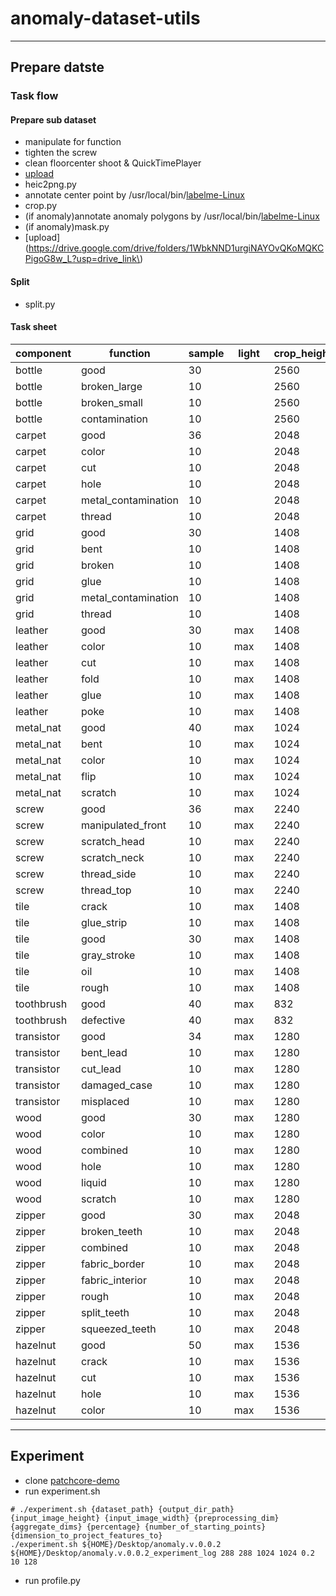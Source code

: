 # anomaly-dataset-utils

--------

## Prepare datste

### Task flow

#### Prepare sub dataset
- manipulate for function
- tighten the screw
- clean floorcenter shoot & QuickTimePlayer
- [upload](https://drive.google.com/drive/folders/1S6LWKWM84hgxveAl0s9vu40XjiaGp-Vv?usp=drive_link)
- heic2png.py
- annotate center point by
  /usr/local/bin/[labelme-Linux](https://github.com/wkentaro/labelme/releases/download/v5.2.1/labelme-Linux)
- crop.py
- (if anomaly)annotate anomaly polygons by
  /usr/local/bin/[labelme-Linux](https://github.com/wkentaro/labelme/releases/download/v5.2.1/labelme-Linux)
- (if anomaly)mask.py
- [upload](https://drive.google.com/drive/folders/1WbkNND1urgiNAYOvQKoMQKCPigoG8w_L?usp=drive_link\)

#### Split
- split.py

#### Task sheet

| component  | function            | sample | light   | crop_height | crop_width | complete |
|------------|---------------------|--------|---------|--------|------------|----------|
| bottle     | good                | 30     |         | 2560   | 2560       | x        |
| bottle     | broken_large        | 10     |         | 2560   | 2560       | x        |
| bottle     | broken_small        | 10     |         | 2560    | 2560       | x        |
| bottle     | contamination       | 10     |         | 2560       | 2560       | x        |
| carpet     | good                | 36     |         | 2048   | 2048　      | x        |
| carpet     | color               | 10     |         | 2048   | 2048       | x        |
| carpet     | cut                 | 10     |         | 2048   | 2048       | x        |
| carpet     | hole                | 10     |         | 2048    　 | 2048       | x        |
| carpet     | metal_contamination | 10     |         | 2048   | 2048　      | ~        |
| carpet     | thread              | 10     |         | 2048   | 2048       | x        |
| grid       | good                | 30     |         | 1408  　 | 1408　      | x        |
| grid       | bent                | 10     |         | 1408   | 1408       | x        |
| grid       | broken              | 10     |         | 1408   | 1408       | x        |
| grid       | glue                | 10     |         | 1408   | 1408       | x        |
| grid       | metal_contamination | 10     |         | 1408   | 1408       | ~        |
| grid       | thread              | 10     |         | 1408   | 1408       | x        |
| leather    | good                | 30     | max     | 1408   | 1408       | x        |
| leather    | color               | 10     | max     | 1408   | 1408       | x        |
| leather    | cut                 | 10     | max     | 1408　  | 1408       | x　       |
| leather    | fold                | 10     | max     | 1408   | 1408       | x        |
| leather    | glue                | 10     | max　    | 1408   | 1408       | x        |
| leather    | poke                | 10     | max     | 1408   | 1408　      | x        |
| metal_nat  | good                | 40     | max     | 1024   | 1024       | x        |
| metal_nat  | bent                | 10     | max     | 1024   | 1024       | x        |
| metal_nat  | color               | 10     | max     | 1024   | 1024       | x        |
| metal_nat  | flip                | 10     | max     | 1024   | 1024       | x        |
| metal_nat  | scratch             | 10     | max     | 1024   | 1024       | x        |
| screw      | good                | 36     | max     | 2240   | 2240       | x        |
| screw      | manipulated_front   | 10     | max     | 2240   | 2240       | x        |
| screw      | scratch_head        | 10     | max     | 2240   | 2240       | x        |
| screw      | scratch_neck        | 10     | max     | 2240   | 2240       | x        |
| screw      | thread_side         | 10     | max     | 2240   | 2240       | x        |
| screw      | thread_top          | 10     | max     | 2240   | 2240       | ~        |
| tile       | crack               | 10     | max     | 1408   | 1408       | x        |
| tile       | glue_strip          | 10     | max     | 1408   | 1408       | x        |
| tile       | good                | 30     | max     | 1408   | 1408       | x        |
| tile       | gray_stroke         | 10     | max     | 1408   | 1408       | x        |
| tile       | oil                 | 10     | max     | 1408   | 1408       | x        |
| tile       | rough               | 10     | max     | 1408   | 1408       | x        |
| toothbrush | good                | 40     | max     | 832    | 576        | x        |
| toothbrush | defective           | 40     | max     | 832    | 576        | x        |
| transistor | good                | 34     | max     | 1280   | 1280       | x        |
| transistor | bent_lead           | 10     | max     | 1280   | 1280       | x        |
| transistor | cut_lead            | 10     | max     | 1280   | 1280       | x        |
| transistor | damaged_case        | 10     | max     | 1280   | 1280       | x        |
| transistor | misplaced           | 10     | max     | 1280   | 1280       | ~        |
| wood       | good                | 30     | max     | 1280   | 1280       | x        |
| wood       | color               | 10     | max     | 1280   | 1280       | x        |
| wood       | combined            | 10     | max     | 1280   | 1280       | ~        |
| wood       | hole                | 10     | max     | 1280   | 1280       | x        |
| wood       | liquid              | 10     | max     | 1280   | 1280       | x        |
| wood       | scratch             | 10     | max     | 1280   | 1280       | x        |
| zipper     | good                | 30     | max     | 2048   | 1536       | x        |
| zipper     | broken_teeth        | 10     | max     | 2048   | 1536       | x        |
| zipper     | combined            | 10     | max     | 2048   | 1536       | ~　       |
| zipper     | fabric_border       | 10     | max     | 2048   | 1536       | ~　       |
| zipper     | fabric_interior     | 10     | max     | 2048   | 1536       | x        |
| zipper     | rough               | 10     | max     | 2048   | 1536       | ~　       |
| zipper     | split_teeth         | 10     | max     | 2048   | 1536       | x        |
| zipper     | squeezed_teeth      | 10     | max     | 2048   | 1536       | ~        |
| hazelnut   | good                | 50     | max     | 1536   | 1536       | x        |
| hazelnut   | crack               | 10     | max     | 1536   | 1536       | x        |
| hazelnut   | cut                 | 10     | max     | 1536   | 1536       | x        |
| hazelnut   | hole                | 10     | max     | 1536   | 1536       | x        |
| hazelnut   | color               | 10     | max     | 1536   | 1536       | x        |

---------------

## Experiment
- clone [patchcore-demo](https://github.com/k-wakisaka/patchcore-demo)
- run experiment.sh

```shell
# ./experiment.sh {dataset_path} {output_dir_path} {input_image_height} {input_image_width} {preprocessing_dim} {aggregate_dims} {percentage} {number_of_starting_points} {dimension_to_project_features_to}
./experiment.sh ${HOME}/Desktop/anomaly.v.0.0.2 ${HOME}/Desktop/anomaly.v.0.0.2_experiment_log 288 288 1024 1024 0.2 10 128
```

- run profile.py

